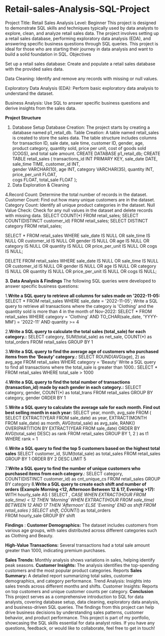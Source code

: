 # Retail-sales-Analysis-SQL-Project
Project Title: Retail Sales Analysis
Level: Beginner
This project is designed to demonstrate SQL skills and techniques typically used by data analysts to explore, clean, and analyze retail sales data.
The project involves setting up a retail sales database, performing exploratory data analysis (EDA), and answering specific business questions through SQL queries. 
This project is ideal for those who are starting their journey in data analysis and want to build a solid foundation in SQL.
Objectives

Set up a retail sales database: Create and populate a retail sales database with the provided sales data.

Data Cleaning: Identify and remove any records with missing or null values.

Exploratory Data Analysis (EDA): Perform basic exploratory data analysis to understand the dataset.

Business Analysis: Use SQL to answer specific business questions and derive insights from the sales data.

**Project Structure**

1. Database Setup
Database Creation: The project starts by creating a database named p1_retail_db.
Table Creation: A table named retail_sales is created to store the sales data. The table structure includes columns for
transaction ID, sale date, sale time, customer ID, gender, age, product category, quantity sold, price per unit, cost of goods sold (COGS), and total sale amount.
CREATE DATABASE p1_retail_db;
CREATE TABLE retail_sales
(
    transactions_id INT PRIMARY KEY,
    sale_date DATE,	
    sale_time TIME,
    customer_id INT,	
    gender VARCHAR(10),
    age INT,
    category VARCHAR(35),
    quantity INT,
    price_per_unit FLOAT,	
    cogs FLOAT,
    total_sale FLOAT
);
3. Data Exploration & Cleaning
   
4.Record Count: Determine the total number of records in the dataset.
Customer Count: Find out how many unique customers are in the dataset.
Category Count: Identify all unique product categories in the dataset.
Null Value Check: Check for any null values in the dataset and delete records with missing data.
SELECT COUNT(*) FROM retail_sales;
SELECT COUNT(DISTINCT customer_id) FROM retail_sales;
SELECT DISTINCT category FROM retail_sales;

SELECT * FROM retail_sales
WHERE 
    sale_date IS NULL OR sale_time IS NULL OR customer_id IS NULL OR 
    gender IS NULL OR age IS NULL OR category IS NULL OR 
    quantity IS NULL OR price_per_unit IS NULL OR cogs IS NULL;

DELETE FROM retail_sales
WHERE 
    sale_date IS NULL OR sale_time IS NULL OR customer_id IS NULL OR 
    gender IS NULL OR age IS NULL OR category IS NULL OR 
    quantity IS NULL OR price_per_unit IS NULL OR cogs IS NULL;
    
**3. Data Analysis & Findings**
The following SQL queries were developed to answer specific business questions:

1.**Write a SQL query to retrieve all columns for sales made on '2022-11-05:**
SELECT *
FROM retail_sales
WHERE sale_date = '2022-11-05';
Write a SQL query to retrieve all transactions where the category is 'Clothing' and the quantity sold is more than 4 in the month of Nov-2022:
SELECT 
  *
FROM retail_sales
WHERE 
    category = 'Clothing'
    AND 
    TO_CHAR(sale_date, 'YYYY-MM') = '2022-11'
    AND
    quantity >= 4
    
2.**Write a SQL query to calculate the total sales (total_sale) for each category.:** 
 SELECT 
    category,
    SUM(total_sale) as net_sale,
    COUNT(*) as total_orders
FROM retail_sales
GROUP BY 1

3.**Write a SQL query to find the average age of customers who purchased items from the 'Beauty' category.:**
SELECT
    ROUND(AVG(age), 2) as avg_age
FROM retail_sales
WHERE category = 'Beauty'
Write a SQL query to find all transactions where the total_sale is greater than 1000.:
SELECT * FROM retail_sales
WHERE total_sale > 1000

4.**Write a SQL query to find the total number of transactions (transaction_id) made by each gender in each category.:**
SELECT 
    category,
    gender,
    COUNT(*) as total_trans
FROM retail_sales
GROUP 
    BY 
    category,
    gender
ORDER BY 1

5.**Write a SQL query to calculate the average sale for each month. Find out best selling month in each year:**
SELECT 
       year,
       month,
    avg_sale
FROM 
(    
SELECT 
    EXTRACT(YEAR FROM sale_date) as year,
    EXTRACT(MONTH FROM sale_date) as month,
    AVG(total_sale) as avg_sale,
    RANK() OVER(PARTITION BY EXTRACT(YEAR FROM sale_date) ORDER BY AVG(total_sale) DESC) as rank
FROM retail_sales
GROUP BY 1, 2
) as t1
WHERE rank = 1

6.**Write a SQL query to find the top 5 customers based on the highest total sales** 
SELECT 
    customer_id,
    SUM(total_sale) as total_sales
FROM retail_sales
GROUP BY 1
ORDER BY 2 DESC
LIMIT 5

7.**Write a SQL query to find the number of unique customers who purchased items from each category.**:
SELECT 
    category,    
    COUNT(DISTINCT customer_id) as cnt_unique_cs
FROM retail_sales
GROUP BY category
8.**Write a SQL query to create each shift and number of orders (Example Morning <12, Afternoon Between 12 & 17, Evening >17):**
WITH hourly_sale
AS
(
SELECT *,
    CASE
        WHEN EXTRACT(HOUR FROM sale_time) < 12 THEN 'Morning'
        WHEN EXTRACT(HOUR FROM sale_time) BETWEEN 12 AND 17 THEN 'Afternoon'
        ELSE 'Evening'
    END as shift
FROM retail_sales
)
SELECT 
    shift,
    COUNT(*) as total_orders    
FROM hourly_sale
GROUP BY shift

**Findings** :
**Customer Demographics:** The dataset includes customers from various age groups, with sales distributed across different categories such as Clothing and Beauty.

**High-Value Transactions:** Several transactions had a total sale amount greater than 1000, indicating premium purchases.

**Sales Trends:** Monthly analysis shows variations in sales, helping identify peak seasons.
**Customer Insights:** The analysis identifies the top-spending customers and the most popular product categories.
Reports
**Sales Summary:** A detailed report summarizing total sales, customer demographics, and category performance.
Trend Analysis: Insights into sales trends across different months and shifts.
Customer Insights: Reports on top customers and unique customer counts per category.
**Conclusion**
This project serves as a comprehensive introduction to SQL for data analysts, covering database setup, data cleaning, exploratory data analysis, and business-driven SQL queries. The findings from this project can help drive business decisions by understanding sales patterns, customer behavior, and product performance.
This project is part of my portfolio, showcasing the SQL skills essential for data analyst roles. If you have any questions, feedback, or would like to collaborate, feel free to get in touch!

